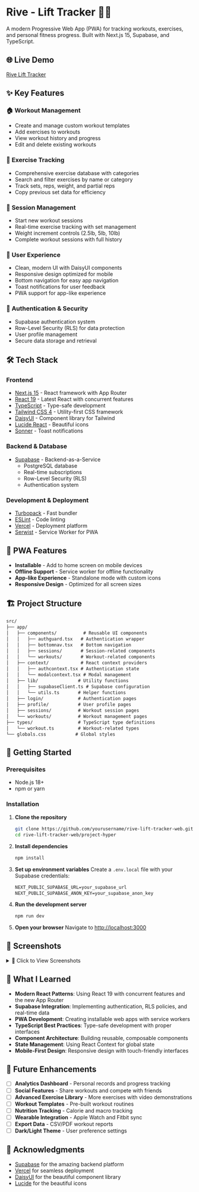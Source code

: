 # Rive - Lift Tracker 🏋️‍♂️

A modern Progressive Web App (PWA) for tracking workouts, exercises, and personal fitness progress. Built with Next.js 15, Supabase, and TypeScript.

## 🌐 Live Demo

[Rive Lift Tracker](https://project-hyper.vercel.app/)

## ✨ Key Features

### 🏠 **Workout Management**

- Create and manage custom workout templates
- Add exercises to workouts
- View workout history and progress
- Edit and delete existing workouts

### 🎯 **Exercise Tracking**

- Comprehensive exercise database with categories
- Search and filter exercises by name or category
- Track sets, reps, weight, and partial reps
- Copy previous set data for efficiency

### 📱 **Session Management**

- Start new workout sessions
- Real-time exercise tracking with set management
- Weight increment controls (2.5lb, 5lb, 10lb)
- Complete workout sessions with full history

### 👤 **User Experience**

- Clean, modern UI with DaisyUI components
- Responsive design optimized for mobile
- Bottom navigation for easy app navigation
- Toast notifications for user feedback
- PWA support for app-like experience

### 🔐 **Authentication & Security**

- Supabase authentication system
- Row-Level Security (RLS) for data protection
- User profile management
- Secure data storage and retrieval

## 🛠️ Tech Stack

### **Frontend**

- [Next.js 15](https://nextjs.org) - React framework with App Router
- [React 19](https://react.dev) - Latest React with concurrent features
- [TypeScript](https://www.typescriptlang.org/) - Type-safe development
- [Tailwind CSS 4](https://tailwindcss.com) - Utility-first CSS framework
- [DaisyUI](https://daisyui.com) - Component library for Tailwind
- [Lucide React](https://lucide.dev) - Beautiful icons
- [Sonner](https://sonner.emilkowal.ski) - Toast notifications

### **Backend & Database**

- [Supabase](https://supabase.com) - Backend-as-a-Service
  - PostgreSQL database
  - Real-time subscriptions
  - Row-Level Security (RLS)
  - Authentication system

### **Development & Deployment**

- [Turbopack](https://turbo.build/pack) - Fast bundler
- [ESLint](https://eslint.org) - Code linting
- [Vercel](https://vercel.com) - Deployment platform
- [Serwist](https://serwist.pages.dev) - Service Worker for PWA

## 📱 PWA Features

- **Installable** - Add to home screen on mobile devices
- **Offline Support** - Service worker for offline functionality
- **App-like Experience** - Standalone mode with custom icons
- **Responsive Design** - Optimized for all screen sizes

## 🏗️ Project Structure

```
src/
├── app/
│   ├── components/          # Reusable UI components
│   │   ├── authguard.tsx   # Authentication wrapper
│   │   ├── bottomnav.tsx   # Bottom navigation
│   │   ├── sessions/       # Session-related components
│   │   └── workouts/       # Workout-related components
│   ├── context/            # React context providers
│   │   ├── authcontext.tsx # Authentication state
│   │   └── modalcontext.tsx # Modal management
│   ├── lib/               # Utility functions
│   │   ├── supabaseClient.ts # Supabase configuration
│   │   └── utils.ts       # Helper functions
│   ├── login/             # Authentication pages
│   ├── profile/           # User profile pages
│   ├── sessions/          # Workout session pages
│   └── workouts/          # Workout management pages
├── types/                 # TypeScript type definitions
│   └── workout.ts         # Workout-related types
└── globals.css           # Global styles
```

## 🚀 Getting Started

### Prerequisites

- Node.js 18+
- npm or yarn

### Installation

1. **Clone the repository**

   ```bash
   git clone https://github.com/yourusername/rive-lift-tracker-web.git
   cd rive-lift-tracker-web/project-hyper
   ```

2. **Install dependencies**

   ```bash
   npm install
   ```

3. **Set up environment variables**
   Create a `.env.local` file with your Supabase credentials:

   ```env
   NEXT_PUBLIC_SUPABASE_URL=your_supabase_url
   NEXT_PUBLIC_SUPABASE_ANON_KEY=your_supabase_anon_key
   ```

4. **Run the development server**

   ```bash
   npm run dev
   ```

5. **Open your browser**
   Navigate to [http://localhost:3000](http://localhost:3000)

## 📸 Screenshots

<details>
  <summary>📸 Click to View Screenshots</summary>
  
### Login Screen
<img src="screenshots/login.png" width="300">

### Exercise Selector

<img src="screenshots/exerciseselector1.png" width="300">

### Exercise Selector With Filter

<img src="screenshots/exerciseselector2.png" width="300">

### Exercise Selector With Favorites Only

<img src="screenshots/exerciseselector3.png" width="300">

### Workout History Screen

<img src="screenshots/workouthistory.png" width="300">

### Add Workout Screen

<img src="screenshots/addworkout.png" width="300">
</details>

## 🧠 What I Learned

- **Modern React Patterns**: Using React 19 with concurrent features and the new App Router
- **Supabase Integration**: Implementing authentication, RLS policies, and real-time data
- **PWA Development**: Creating installable web apps with service workers
- **TypeScript Best Practices**: Type-safe development with proper interfaces
- **Component Architecture**: Building reusable, composable components
- **State Management**: Using React Context for global state
- **Mobile-First Design**: Responsive design with touch-friendly interfaces

## 🔮 Future Enhancements

- [ ] **Analytics Dashboard** - Personal records and progress tracking
- [ ] **Social Features** - Share workouts and compete with friends
- [ ] **Advanced Exercise Library** - More exercises with video demonstrations
- [ ] **Workout Templates** - Pre-built workout routines
- [ ] **Nutrition Tracking** - Calorie and macro tracking
- [ ] **Wearable Integration** - Apple Watch and Fitbit sync
- [ ] **Export Data** - CSV/PDF workout reports
- [ ] **Dark/Light Theme** - User preference settings

## 🙏 Acknowledgments

- [Supabase](https://supabase.com) for the amazing backend platform
- [Vercel](https://vercel.com) for seamless deployment
- [DaisyUI](https://daisyui.com) for the beautiful component library
- [Lucide](https://lucide.dev) for the beautiful icons

